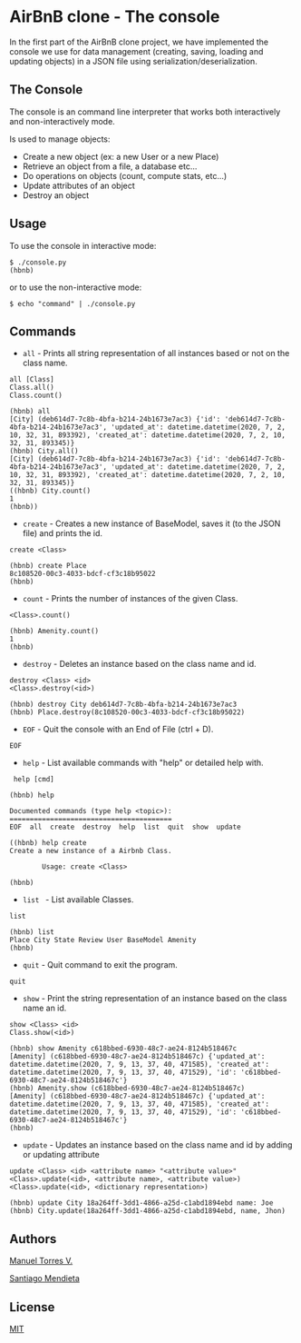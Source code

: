 # AirBnB clone - The console

In the first part of the AirBnB clone project, we have implemented the console we use for data management (creating, saving, loading and updating objects) in a JSON file using serialization/deserialization.

## The Console

The console is an command line interpreter that works both interactively and non-interactively mode.

Is used to manage objects:

- Create a new object (ex: a new User or a new Place)
- Retrieve an object from a file, a database etc...
- Do operations on objects (count, compute stats, etc...)
- Update attributes of an object
- Destroy an object 

## Usage

To use the console in interactive mode:

```
$ ./console.py
(hbnb) 
```
or to use the non-interactive mode:
```
$ echo "command" | ./console.py
```
## Commands
* `all`     -	Prints all string representation of all instances based or not on the class name.
```
all [Class]
Class.all()
Class.count()
```
```
(hbnb) all
[City] (deb614d7-7c8b-4bfa-b214-24b1673e7ac3) {'id': 'deb614d7-7c8b-4bfa-b214-24b1673e7ac3', 'updated_at': datetime.datetime(2020, 7, 2, 10, 32, 31, 893392), 'created_at': datetime.datetime(2020, 7, 2, 10, 32, 31, 893345)}
(hbnb) City.all()
[City] (deb614d7-7c8b-4bfa-b214-24b1673e7ac3) {'id': 'deb614d7-7c8b-4bfa-b214-24b1673e7ac3', 'updated_at': datetime.datetime(2020, 7, 2, 10, 32, 31, 893392), 'created_at': datetime.datetime(2020, 7, 2, 10, 32, 31, 893345)}
((hbnb) City.count()
1
(hbnb)) 
```
* `create`  -	Creates a new instance of BaseModel, saves it (to the JSON file) and prints the id.
```
create <Class>
```
```
(hbnb) create Place
8c108520-00c3-4033-bdcf-cf3c18b95022
(hbnb) 
```
* `count`  -	Prints the number of instances of the given Class.
```
<Class>.count()
```
```
(hbnb) Amenity.count()
1
(hbnb)  
```
* `destroy` -	Deletes an instance based on the class name and id.
```
destroy <Class> <id>
<Class>.destroy(<id>)
```
```
(hbnb) destroy City deb614d7-7c8b-4bfa-b214-24b1673e7ac3
(hbnb) Place.destroy(8c108520-00c3-4033-bdcf-cf3c18b95022)
```
* `EOF` -	Quit the console with an End of File (ctrl + D).
```
EOF
```
* `help`    -	List available commands with "help" or detailed help with.
```
 help [cmd]
```
```
(hbnb) help

Documented commands (type help <topic>):
========================================
EOF  all  create  destroy  help  list  quit  show  update

((hbnb) help create
Create a new instance of a Airbnb Class.

        Usage: create <Class>
        
(hbnb)
```
* `list `   -     List available Classes.
```
list
```
```
(hbnb) list
Place City State Review User BaseModel Amenity
(hbnb) 
```
* `quit`    -	Quit command to exit the program.
```
quit
```
* `show`    -	Print the string representation of an instance based on the class name an id.
```
show <Class> <id>
Class.show(<id>)
```
```
(hbnb) show Amenity c618bbed-6930-48c7-ae24-8124b518467c
[Amenity] (c618bbed-6930-48c7-ae24-8124b518467c) {'updated_at': datetime.datetime(2020, 7, 9, 13, 37, 40, 471585), 'created_at': datetime.datetime(2020, 7, 9, 13, 37, 40, 471529), 'id': 'c618bbed-6930-48c7-ae24-8124b518467c'}
(hbnb) Amenity.show (c618bbed-6930-48c7-ae24-8124b518467c)
[Amenity] (c618bbed-6930-48c7-ae24-8124b518467c) {'updated_at': datetime.datetime(2020, 7, 9, 13, 37, 40, 471585), 'created_at': datetime.datetime(2020, 7, 9, 13, 37, 40, 471529), 'id': 'c618bbed-6930-48c7-ae24-8124b518467c'}
(hbnb) 
```
* `update`  -	Updates an instance based on the class name and id by adding or updating attribute
```
update <Class> <id> <attribute name> "<attribute value>"
<Class>.update(<id>, <attribute name>, <attribute value>)
<Class>.update(<id>, <dictionary representation>)
```
```
(hbnb) update City 18a264ff-3dd1-4866-a25d-c1abd1894ebd name: Joe  
(hbnb) City.update(18a264ff-3dd1-4866-a25d-c1abd1894ebd, name, Jhon)

```
## Authors
[Manuel Torres V.](manueltorresvesga@gmail.com)

[Santiago Mendieta](1494@holbertonschool.com)

## License
[MIT](https://choosealicense.com/licenses/mit/)
